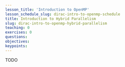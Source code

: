 ```yaml
---
lesson_title: 'Introduction to OpenMP'
lesson_schedule_slug: dirac-intro-to-openmp-schedule
title: Introduction to Hybrid Parallelism
slug: dirac-intro-to-openmp-hybrid-parallelism
teaching: 0
exercises: 0
questions:
objectives:
keypoints:
---
```


TODO

